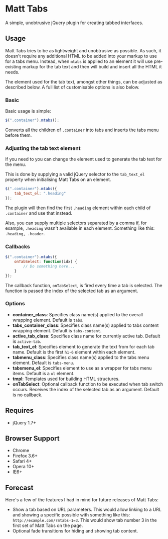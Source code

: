 # Matt Tabs

A simple, unobtrusive jQuery plugin for creating tabbed interfaces.

## Usage
Matt Tabs tries to be as lightweight and unobtrusive as possible. As such, it doesn't require any additional HTML to be added into your markup to use for a tabs menu. Instead, when `mtabs` is applied to an element it will use pre-existing markup for the tab text and then will build and insert all the HTML it needs.

The element used for the tab text, amongst other things, can be adjusted as described below. A full list of customisable options is also below.

### Basic
Basic usage is simple:

```javascript
$(".container").mtabs();
```
Converts all the children of `.container` into tabs and inserts the tabs menu before them.

### Adjusting the tab text element
If you need to you can change the element used to generate the tab text for the menu.

This is done by supplying a valid jQuery selector to the `tab_text_el` property when initialising Matt Tabs on an element.

```javascript
$(".container").mtabs({
	tab_text_el: ".heading"
});
```

The plugin will then find the first `.heading` element within each child of `.container` and use that instead.

Also, you can supply multiple selectors separated by a comma if, for example, `.heading` wasn't available in each element. Something like this: `.heading, .header`.

### Callbacks
```javascript
$(".container").mtabs({
	onTabSelect: function(idx) {
		// Do something here...
	}
});
```

The callback function, `onTabSelect`, is fired every time a tab is selected. The function is passed the index of the selected tab as an argument.

### Options
* **container_class**: Specifies class name(s) applied to the overall wrapping element. Default is `tabs`.
* **tabs_container_class**: Specifies class name(s) applied to tabs content wrapping element. Default is `tabs-content`.
* **active_tab_class**: Specifies class name for currently active tab. Default is `active-tab`.
* **tab_text_el**: Specifies element to generate the text from for each tab name. Default is the first `h1-6` element within each element.
* **tabmenu_class**: Specifies class name(s) applied to the tabs menu element. Default is `tabs-menu`.
* **tabsmenu_el**: Specifies element to use as a wrapper for tabs menu items. Default is a `ul` element.
* **tmpl**: Templates used for building HTML structures.
* **onTabSelect**: Optional callback function to be executed when tab switch occurs. Receives the index of the selected tab as an argument. Default is no callback.

## Requires
* jQuery 1.7+

## Browser Support
* Chrome
* Firefox 3.6+
* Safari 4+
* Opera 10+
* IE6+

## Forecast
Here's a few of the features I had in mind for future releases of Matt Tabs:

* Show a tab based on URL parameters. This would allow linking to a URL and showing a specific possible with something like this: `http://example.com/?mtabs-1=3`. This would show tab number 3 in the first set of Matt Tabs on the page.
* Optional fade transitions for hiding and showing tab content.